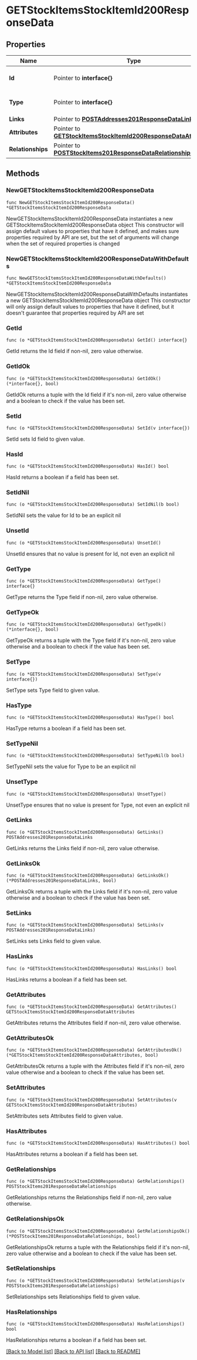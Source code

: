 # GETStockItemsStockItemId200ResponseData

## Properties

Name | Type | Description | Notes
------------ | ------------- | ------------- | -------------
**Id** | Pointer to **interface{}** | The resource&#39;s id | [optional] 
**Type** | Pointer to **interface{}** | The resource&#39;s type | [optional] 
**Links** | Pointer to [**POSTAddresses201ResponseDataLinks**](POSTAddresses201ResponseDataLinks.md) |  | [optional] 
**Attributes** | Pointer to [**GETStockItemsStockItemId200ResponseDataAttributes**](GETStockItemsStockItemId200ResponseDataAttributes.md) |  | [optional] 
**Relationships** | Pointer to [**POSTStockItems201ResponseDataRelationships**](POSTStockItems201ResponseDataRelationships.md) |  | [optional] 

## Methods

### NewGETStockItemsStockItemId200ResponseData

`func NewGETStockItemsStockItemId200ResponseData() *GETStockItemsStockItemId200ResponseData`

NewGETStockItemsStockItemId200ResponseData instantiates a new GETStockItemsStockItemId200ResponseData object
This constructor will assign default values to properties that have it defined,
and makes sure properties required by API are set, but the set of arguments
will change when the set of required properties is changed

### NewGETStockItemsStockItemId200ResponseDataWithDefaults

`func NewGETStockItemsStockItemId200ResponseDataWithDefaults() *GETStockItemsStockItemId200ResponseData`

NewGETStockItemsStockItemId200ResponseDataWithDefaults instantiates a new GETStockItemsStockItemId200ResponseData object
This constructor will only assign default values to properties that have it defined,
but it doesn't guarantee that properties required by API are set

### GetId

`func (o *GETStockItemsStockItemId200ResponseData) GetId() interface{}`

GetId returns the Id field if non-nil, zero value otherwise.

### GetIdOk

`func (o *GETStockItemsStockItemId200ResponseData) GetIdOk() (*interface{}, bool)`

GetIdOk returns a tuple with the Id field if it's non-nil, zero value otherwise
and a boolean to check if the value has been set.

### SetId

`func (o *GETStockItemsStockItemId200ResponseData) SetId(v interface{})`

SetId sets Id field to given value.

### HasId

`func (o *GETStockItemsStockItemId200ResponseData) HasId() bool`

HasId returns a boolean if a field has been set.

### SetIdNil

`func (o *GETStockItemsStockItemId200ResponseData) SetIdNil(b bool)`

 SetIdNil sets the value for Id to be an explicit nil

### UnsetId
`func (o *GETStockItemsStockItemId200ResponseData) UnsetId()`

UnsetId ensures that no value is present for Id, not even an explicit nil
### GetType

`func (o *GETStockItemsStockItemId200ResponseData) GetType() interface{}`

GetType returns the Type field if non-nil, zero value otherwise.

### GetTypeOk

`func (o *GETStockItemsStockItemId200ResponseData) GetTypeOk() (*interface{}, bool)`

GetTypeOk returns a tuple with the Type field if it's non-nil, zero value otherwise
and a boolean to check if the value has been set.

### SetType

`func (o *GETStockItemsStockItemId200ResponseData) SetType(v interface{})`

SetType sets Type field to given value.

### HasType

`func (o *GETStockItemsStockItemId200ResponseData) HasType() bool`

HasType returns a boolean if a field has been set.

### SetTypeNil

`func (o *GETStockItemsStockItemId200ResponseData) SetTypeNil(b bool)`

 SetTypeNil sets the value for Type to be an explicit nil

### UnsetType
`func (o *GETStockItemsStockItemId200ResponseData) UnsetType()`

UnsetType ensures that no value is present for Type, not even an explicit nil
### GetLinks

`func (o *GETStockItemsStockItemId200ResponseData) GetLinks() POSTAddresses201ResponseDataLinks`

GetLinks returns the Links field if non-nil, zero value otherwise.

### GetLinksOk

`func (o *GETStockItemsStockItemId200ResponseData) GetLinksOk() (*POSTAddresses201ResponseDataLinks, bool)`

GetLinksOk returns a tuple with the Links field if it's non-nil, zero value otherwise
and a boolean to check if the value has been set.

### SetLinks

`func (o *GETStockItemsStockItemId200ResponseData) SetLinks(v POSTAddresses201ResponseDataLinks)`

SetLinks sets Links field to given value.

### HasLinks

`func (o *GETStockItemsStockItemId200ResponseData) HasLinks() bool`

HasLinks returns a boolean if a field has been set.

### GetAttributes

`func (o *GETStockItemsStockItemId200ResponseData) GetAttributes() GETStockItemsStockItemId200ResponseDataAttributes`

GetAttributes returns the Attributes field if non-nil, zero value otherwise.

### GetAttributesOk

`func (o *GETStockItemsStockItemId200ResponseData) GetAttributesOk() (*GETStockItemsStockItemId200ResponseDataAttributes, bool)`

GetAttributesOk returns a tuple with the Attributes field if it's non-nil, zero value otherwise
and a boolean to check if the value has been set.

### SetAttributes

`func (o *GETStockItemsStockItemId200ResponseData) SetAttributes(v GETStockItemsStockItemId200ResponseDataAttributes)`

SetAttributes sets Attributes field to given value.

### HasAttributes

`func (o *GETStockItemsStockItemId200ResponseData) HasAttributes() bool`

HasAttributes returns a boolean if a field has been set.

### GetRelationships

`func (o *GETStockItemsStockItemId200ResponseData) GetRelationships() POSTStockItems201ResponseDataRelationships`

GetRelationships returns the Relationships field if non-nil, zero value otherwise.

### GetRelationshipsOk

`func (o *GETStockItemsStockItemId200ResponseData) GetRelationshipsOk() (*POSTStockItems201ResponseDataRelationships, bool)`

GetRelationshipsOk returns a tuple with the Relationships field if it's non-nil, zero value otherwise
and a boolean to check if the value has been set.

### SetRelationships

`func (o *GETStockItemsStockItemId200ResponseData) SetRelationships(v POSTStockItems201ResponseDataRelationships)`

SetRelationships sets Relationships field to given value.

### HasRelationships

`func (o *GETStockItemsStockItemId200ResponseData) HasRelationships() bool`

HasRelationships returns a boolean if a field has been set.


[[Back to Model list]](../README.md#documentation-for-models) [[Back to API list]](../README.md#documentation-for-api-endpoints) [[Back to README]](../README.md)


